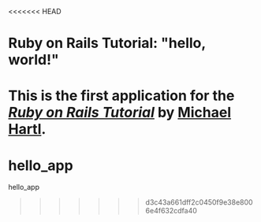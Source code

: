 <<<<<<< HEAD
# Ruby on Rails Tutorial: "hello, world!"

This is the first application for the
[*Ruby on Rails Tutorial*](http://www.railstutorial.org/)
by [Michael Hartl](http://www.michaelhartl.com/).
=======
# hello_app
hello_app
>>>>>>> d3c43a661dff2c0450f9e38e8006e4f632cdfa40

